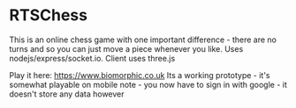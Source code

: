 # RTSChess
This is an online chess game with one important difference - there are no turns and so you can just move a piece whenever you like.
Uses nodejs/express/socket.io. Client uses three.js

Play it here: https://www.biomorphic.co.uk
Its a working prototype - it's somewhat playable on mobile
note - you now have to sign in with google - it doesn't store any data however
